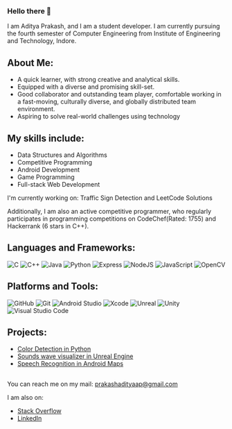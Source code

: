 ### Hello there 👋

I am Aditya Prakash, and I am a student developer. I am currently pursuing the fourth semester of Computer Engineering from Institute of Engineering and Technology, Indore.

## About Me:
- A quick learner, with strong creative and analytical skills.
- Equipped with a diverse and promising skill-set.
- Good collaborator and outstanding team player, comfortable working in a fast-moving, culturally diverse, and globally distributed team environment.
- Aspiring to solve real-world challenges using technology 

## My skills include:
- Data Structures and Algorithms
- Competitive Programming
- Android Development
- Game Programming
- Full-stack Web Development

I'm currently working on: Traffic Sign Detection and LeetCode Solutions

Additionally, I am also an active competitive programmer, who regularly participates in programming competitions on CodeChef(Rated: 1755) and Hackerrank (6 stars in C++). 

## Languages and Frameworks:
![C](https://img.shields.io/badge/C-27338e?style=flat-square&logo=c&logoColor=white)
![C++](https://img.shields.io/badge/C++-649ad2?style=flat-square&logo=c%2B%2B&logoColor=white)
![Java](https://img.shields.io/badge/-Java-important?style=flat-square&logo=Java&logoColor=white)
![Python](https://img.shields.io/badge/Python-3776AB?style=flat-square&logo=Python&logoColor=white)
![Express](https://img.shields.io/badge/-Express-success?style=flat-square&logo=Express&logoColor=white)
![NodeJS](https://img.shields.io/badge/Node.js-ffffff?style=flat-square&logo=Node.js&logoColor=fffff)
![JavaScript](https://img.shields.io/badge/Javascript-ffd700?style=flat-square&logo=Javascript&logoColor=white)
![OpenCV](https://img.shields.io/badge/OpenCV-27338e?style=flat-square&logo=OpenCV&logoColor=white)

## Platforms and Tools:

![GitHub](https://img.shields.io/badge/GitHub-181717?style=flat-square&logo=github)
![Git](https://img.shields.io/badge/Git-F05032?style=flat-square&logo=Git&logoColor=white)
![Android Studio](https://img.shields.io/badge/Android_Studio-3DDC84?style=flat-square&logo=Android-Studio&logoColor=ffffff)
![Xcode](https://img.shields.io/badge/Xcode-007ACC?style=flat-square&logo=Xcode&logoColor=white)
![Unreal](https://img.shields.io/badge/Unreal-181717?style=flat-square&logo=Unreal-Engine&logoColor=white)
![Unity](https://img.shields.io/badge/Unity-202020?style=flat-square&logo=Unity&logoColor=white)
![Visual Studio Code](https://img.shields.io/badge/Visual_Studio_Code-007ACC?style=flat-square&logo=Visual-Studio-Code&logoColor=white)

## Projects:
- [Color Detection in Python](https://github.com/AdityaPrakash-26/ColorDetectionProject)
- [Sounds wave visualizer in Unreal Engine](https://github.com/AdityaPrakash-26/SoundWaveVisualizer)
- [Speech Recognition in Android Maps](https://github.com/AdityaPrakash-26/Speech-Recognition-Project)
##

You can reach me on my mail: prakashadityaap@gmail.com

I am also on: 
- [Stack Overflow](https://stackoverflow.com/users/12034477/aditya-prakash)
- [LinkedIn](https://www.linkedin.com/in/aditya-prakash-83835a188/)
